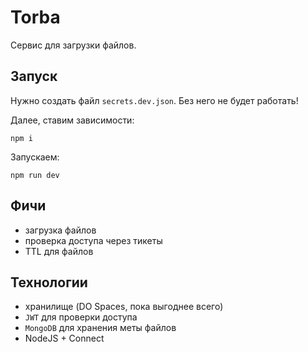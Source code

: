 # Torba

Сервис для загрузки файлов.

## Запуск

Нужно создать файл `secrets.dev.json`. Без него не будет работать!

Далее, ставим зависимости:

`npm i`

Запускаем:

`npm run dev`

## Фичи

- загрузка файлов
- проверка доступа через тикеты
- TTL для файлов

## Технологии

- хранилище (DO Spaces, пока выгоднее всего)
- `JWT` для проверки доступа
- `MongoDB` для хранения меты файлов
- NodeJS + Connect
